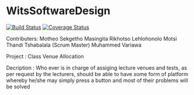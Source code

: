 # WitsSoftwareDesign
[![Build Status](https://travis-ci.org/MS35/WitsSoftwareDesign.svg?branch=dev)](https://travis-ci.org/MS35/WitsSoftwareDesign)
<a href='https://coveralls.io/github/MS35/WitsSoftwareDesign?branch=dev'>
<img src='https://coveralls.io/repos/github/MS35/WitsSoftwareDesign/badge.svg?branch=dev' alt='Coverage Status' />
</a>

Contributers: Motheo Sekgetho
              Masingita Rikhotso
              Lehlohonolo Motsi
              Thandi Tshabalala (Scrum Master)
              Muhammed Variawa
              
Project     : Class Venue Allocation

Decription  : Who ever is in charge of assiging lecture venues and
              tests, as per request by the lecturers, should
              be able to have some form of platform whereby he/she
              may simply press a button and most of their problems will be solved
              
